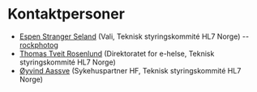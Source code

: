 # Kontaktpersoner

* [Espen Stranger Seland](mailto:ess@vali.no) (Vali, Teknisk styringskommité HL7 Norge) -- [rockphotog](https://github.com/rockphotog)
* [Thomas Tveit Rosenlund](mailto:thomas.tveit.rosenlund@ehelse.no) (Direktoratet for e-helse, Teknisk styringskommité HL7 Norge)
* [Øyvind Aassve](mailto:oeyaas@sykehuspartner.no) (Sykehuspartner HF, Teknisk styringskommité HL7 Norge)  
